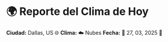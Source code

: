 # 🌍 Reporte del Clima de Hoy

**Ciudad:** Dallas, US 🌐
**Clima:** ☁️ Nubes
**Fecha:** 📅 27, 03, 2025 🚀
